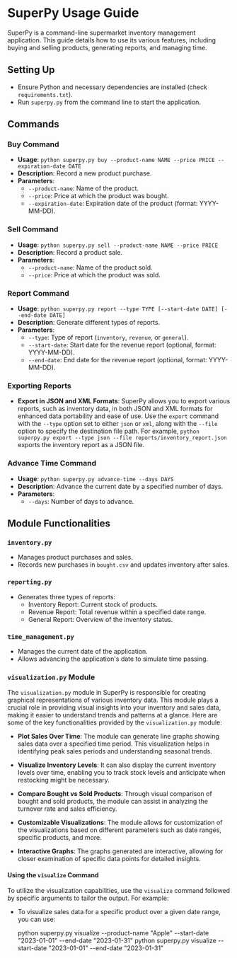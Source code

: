 # SuperPy Usage Guide

SuperPy is a command-line supermarket inventory management application. This guide details how to use its various features, including buying and selling products, generating reports, and managing time.

## Setting Up
- Ensure Python and necessary dependencies are installed (check `requirements.txt`).
- Run `superpy.py` from the command line to start the application.

## Commands

### Buy Command
- **Usage**: `python superpy.py buy --product-name NAME --price PRICE --expiration-date DATE`
- **Description**: Record a new product purchase.
- **Parameters**:
  - `--product-name`: Name of the product.
  - `--price`: Price at which the product was bought.
  - `--expiration-date`: Expiration date of the product (format: YYYY-MM-DD).

### Sell Command
- **Usage**: `python superpy.py sell --product-name NAME --price PRICE`
- **Description**: Record a product sale.
- **Parameters**:
  - `--product-name`: Name of the product sold.
  - `--price`: Price at which the product was sold.

### Report Command
- **Usage**: `python superpy.py report --type TYPE [--start-date DATE] [--end-date DATE]`
- **Description**: Generate different types of reports.
- **Parameters**:
  - `--type`: Type of report (`inventory`, `revenue`, or `general`).
  - `--start-date`: Start date for the revenue report (optional, format: YYYY-MM-DD).
  - `--end-date`: End date for the revenue report (optional, format: YYYY-MM-DD).

### Exporting Reports
- **Export in JSON and XML Formats**: SuperPy allows you to export various reports, such as inventory data, in both JSON and XML formats for enhanced data portability and ease of use. Use the `export` command with the `--type` option set to either `json` or `xml`, along with the `--file` option to specify the destination file path. For example, `python superpy.py export --type json --file reports/inventory_report.json` exports the inventory report as a JSON file.

### Advance Time Command
- **Usage**: `python superpy.py advance-time --days DAYS`
- **Description**: Advance the current date by a specified number of days.
- **Parameters**:
  - `--days`: Number of days to advance.

## Module Functionalities

### `inventory.py`
- Manages product purchases and sales.
- Records new purchases in `bought.csv` and updates inventory after sales.

### `reporting.py`
- Generates three types of reports:
  - Inventory Report: Current stock of products.
  - Revenue Report: Total revenue within a specified date range.
  - General Report: Overview of the inventory status.
  
### `time_management.py`
- Manages the current date of the application.
- Allows advancing the application's date to simulate time passing.

### `visualization.py` Module

The `visualization.py` module in SuperPy is responsible for creating graphical representations of various inventory data. This module plays a crucial role in providing visual insights into your inventory and sales data, making it easier to understand trends and patterns at a glance. Here are some of the key functionalities provided by the `visualization.py` module:

- **Plot Sales Over Time**: The module can generate line graphs showing sales data over a specified time period. This visualization helps in identifying peak sales periods and understanding seasonal trends.

- **Visualize Inventory Levels**: It can also display the current inventory levels over time, enabling you to track stock levels and anticipate when restocking might be necessary.

- **Compare Bought vs Sold Products**: Through visual comparison of bought and sold products, the module can assist in analyzing the turnover rate and sales efficiency.

- **Customizable Visualizations**: The module allows for customization of the visualizations based on different parameters such as date ranges, specific products, and more.

- **Interactive Graphs**: The graphs generated are interactive, allowing for closer examination of specific data points for detailed insights.

#### Using the `visualize` Command

To utilize the visualization capabilities, use the `visualize` command followed by specific arguments to tailor the output. For example:

- To visualize sales data for a specific product over a given date range, you can use:

  python superpy.py visualize --product-name "Apple" --start-date "2023-01-01" --end-date "2023-01-31"
  python superpy.py visualize --start-date "2023-01-01" --end-date "2023-01-31"
